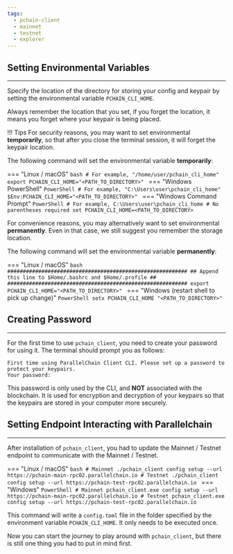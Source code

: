 ```yaml
---
tags:
  - pchain-client
  - mainnet
  - testnet
  - explorer
---
```


## Setting Environmental Variables
---

Specify the location of the directory for storing your config and keypair by setting the environmental variable `PCHAIN_CLI_HOME`. 

Always remember the location that you set, if you forget the location, it means you forget where your keypair is being placed.

!!! Tips
    For security reasons, you may want to set environmental **temporarily**, so that after you close the terminal session, it will forget the keypair location.

The following command will set the environmental variable **temporarily**:

=== "Linux / macOS"
    ```bash
    # For example, "/home/user/pchain_cli_home"
    export PCHAIN_CLI_HOME="<PATH_TO_DIRECTORY>"
    ```
=== "Windows PowerShell"
    ```PowerShell
    # For example, "C:\Users\user\pchain_cli_home"
    $Env:PCHAIN_CLI_HOME="<PATH_TO_DIRECTORY>"
    ```
=== "Windows Command Prompt"
    ```PowerShell
    # For example, C:\Users\user\pchain_cli_home
    # No parentheses required
    set PCHAIN_CLI_HOME=<PATH_TO_DIRECTORY>
    ```

For convenience reasons, you may alternatively want to set environmental **permanently**. Even in that case, we still suggest you remember the storage location.

The following command will set the environmental variable **permanently**:

=== "Linux / macOS"
    ```bash
    ##########################################################
    ## Append this line to $Home/.bashrc and $Home/.profile ##
    ##########################################################
    export PCHAIN_CLI_HOME="<PATH_TO_DIRECTORY>"
    ```
=== "Windows (restart shell to pick up change)"
    ```PowerShell
    setx PCHAIN_CLI_HOME "<PATH_TO_DIRECTORY>"
    ```

## Creating Password
---

For the first time to use `pchain_client`, you need to create your password for using it. The terminal should prompt you as follows:

```text
First time using ParallelChain Client CLI. Please set up a password to protect your keypairs.
Your password: 
```

This password is only used by the CLI, and **NOT** associated with the blockchain. It is used for encryption and decryption of your keypairs so that the keypairs are stored in your computer more securely.

## Setting Endpoint Interacting with Parallelchain
---

After installation of `pchain_client`, you had to update the Mainnet / Testnet endpoint to communicate with the Mainnet / Testnet. 

=== "Linux / macOS"
    ```bash
    # Mainnet
    ./pchain_client config setup --url https://pchain-main-rpc02.parallelchain.io
    # Testnet
    ./pchain_client config setup --url https://pchain-test-rpc02.parallelchain.io
    ```
=== "Windows"
    ```PowerShell
    # Mainnet
    pchain_client.exe config setup --url https://pchain-main-rpc02.parallelchain.io
    # Testnet
    pchain_client.exe config setup --url https://pchain-test-rpc02.parallelchain.io
    ```

This command will write a `config.toml` file in the folder specified by the environment variable `PCHAIN_CLI_HOME`. It only needs to be executed once.

Now you can start the journey to play around with `pchain_client`, but there is still one thing you had to put in mind first.
